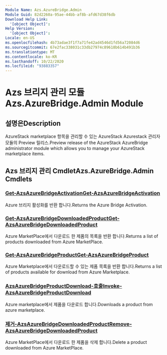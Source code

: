 ```yaml
---
Module Name: Azs.AzureBridge.Admin
Module Guid: 82d2260a-95ae-44bb-af8b-afd67d38f6db
Download Help Link:
  '[object Object]': 
Help Version:
  '[object Object]': 
Locale: en-US
ms.openlocfilehash: 4b73adae3f1f7a71fe42ad4546d1fd56a72084d6
ms.sourcegitcommit: 67e2fac338031c33db27974c89618b614b491b36
ms.translationtype: MT
ms.contentlocale: ko-KR
ms.lasthandoff: 10/22/2020
ms.locfileid: "93883357"
---
```

# <span data-ttu-id="e351a-101">Azs 브리지 관리 모듈</span><span class="sxs-lookup"><span data-stu-id="e351a-101">Azs.AzureBridge.Admin Module</span></span>
## <span data-ttu-id="e351a-102">설명은</span><span class="sxs-lookup"><span data-stu-id="e351a-102">Description</span></span>
<span data-ttu-id="e351a-103">AzureStack marketplace 항목을 관리할 수 있는 AzureStack Azurestack 관리자 모듈의 Preview 릴리스.</span><span class="sxs-lookup"><span data-stu-id="e351a-103">Preview release of the AzureStack AzureBridge administrator module which allows you to manage your AzureStack marketplace items.</span></span> 

## <span data-ttu-id="e351a-104">Azs 브리지 관리 Cmdlet</span><span class="sxs-lookup"><span data-stu-id="e351a-104">Azs.AzureBridge.Admin Cmdlets</span></span>
### [<span data-ttu-id="e351a-105">Get-AzsAzureBridgeActivation</span><span class="sxs-lookup"><span data-stu-id="e351a-105">Get-AzsAzureBridgeActivation</span></span>](Get-AzsAzureBridgeActivation.md)
<span data-ttu-id="e351a-106">Azure 브리지 활성화를 반환 합니다.</span><span class="sxs-lookup"><span data-stu-id="e351a-106">Returns the Azure Bridge Activation.</span></span>

### [<span data-ttu-id="e351a-107">Get-AzsAzureBridgeDownloadedProduct</span><span class="sxs-lookup"><span data-stu-id="e351a-107">Get-AzsAzureBridgeDownloadedProduct</span></span>](Get-AzsAzureBridgeDownloadedProduct.md)
<span data-ttu-id="e351a-108">Azure MarketPlace에서 다운로드 한 제품의 목록을 반환 합니다.</span><span class="sxs-lookup"><span data-stu-id="e351a-108">Returns a list of products downloaded from Azure MarketPlace.</span></span>

### [<span data-ttu-id="e351a-109">Get-AzsAzureBridgeProduct</span><span class="sxs-lookup"><span data-stu-id="e351a-109">Get-AzsAzureBridgeProduct</span></span>](Get-AzsAzureBridgeProduct.md)
<span data-ttu-id="e351a-110">Azure Marketplace에서 다운로드할 수 있는 제품 목록을 반환 합니다.</span><span class="sxs-lookup"><span data-stu-id="e351a-110">Returns a list of products available for download from Azure Marketplace.</span></span>

### [<span data-ttu-id="e351a-111">AzsAzureBridgeProductDownload-호출</span><span class="sxs-lookup"><span data-stu-id="e351a-111">Invoke-AzsAzureBridgeProductDownload</span></span>](Invoke-AzsAzureBridgeProductDownload.md)
<span data-ttu-id="e351a-112">Azure marketplace에서 제품을 다운로드 합니다.</span><span class="sxs-lookup"><span data-stu-id="e351a-112">Downloads a product from azure marketplace.</span></span>

### [<span data-ttu-id="e351a-113">제거-AzsAzureBridgeDownloadedProduct</span><span class="sxs-lookup"><span data-stu-id="e351a-113">Remove-AzsAzureBridgeDownloadedProduct</span></span>](Remove-AzsAzureBridgeDownloadedProduct.md)
<span data-ttu-id="e351a-114">Azure MarketPlace에서 다운로드 한 제품을 삭제 합니다.</span><span class="sxs-lookup"><span data-stu-id="e351a-114">Delete a product downloaded from Azure MarketPlace.</span></span>

